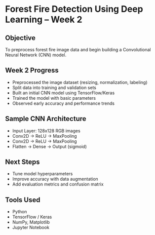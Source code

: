 # Forest Fire Detection Using Deep Learning – Week 2

## Objective
To preprocess forest fire image data and begin building a Convolutional Neural Network (CNN) model.

## Week 2 Progress
- Preprocessed the image dataset (resizing, normalization, labeling)
- Split data into training and validation sets
- Built an initial CNN model using TensorFlow/Keras
- Trained the model with basic parameters
- Observed early accuracy and performance trends

## Sample CNN Architecture
- Input Layer: 128x128 RGB images
- Conv2D → ReLU → MaxPooling
- Conv2D → ReLU → MaxPooling
- Flatten → Dense → Output (sigmoid)

## Next Steps
- Tune model hyperparameters
- Improve accuracy with data augmentation
- Add evaluation metrics and confusion matrix

## Tools Used
- Python
- TensorFlow / Keras
- NumPy, Matplotlib
- Jupyter Notebook
